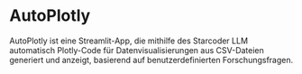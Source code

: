 # AutoPlotly
AutoPlotly ist eine Streamlit-App, die mithilfe des Starcoder LLM automatisch Plotly-Code für Datenvisualisierungen aus CSV-Dateien generiert und anzeigt, basierend auf benutzerdefinierten Forschungsfragen.

